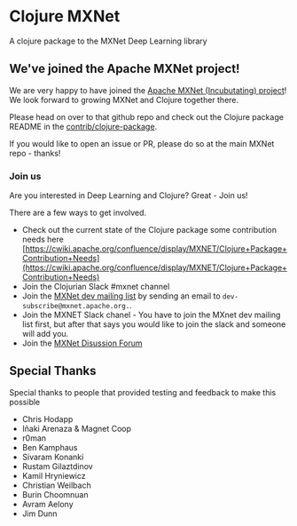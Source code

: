 # Clojure MXNet

A clojure package to the MXNet Deep Learning library

## We've joined the Apache MXNet project!

We are very happy to have joined the [Apache MXNet (Incubutating) project](https://github.com/apache/incubator-mxnet)!
We look forward to growing MXNet and Clojure together there.

Please head on over to that github repo and check out the Clojure package README in the [contrib/clojure-package](https://github.com/apache/incubator-mxnet/tree/master/contrib/clojure-package).

If you would like to open an issue or PR, please do so at the main MXNet repo - thanks!

### Join us

Are you interested in Deep Learning and Clojure? Great - Join us!

There are a few ways to get involved.

* Check out the current state of the Clojure package some contribution needs here [https://cwiki.apache.org/confluence/display/MXNET/Clojure+Package+Contribution+Needs](https://cwiki.apache.org/confluence/display/MXNET/Clojure+Package+Contribution+Needs)
* Join the Clojurian Slack #mxnet channel
* Join the [MXNet dev mailing list](https://lists.apache.org/list.html?dev@mxnet.apache.org) by sending an email to `dev-subscribe@mxnet.apache.org.`.
* Join the MXNET Slack chanel - You have to join the MXnet dev mailing list first, but after that says you would like to join the slack and someone will add you.
* Join the [MXNet Disussion Forum](https://discuss.mxnet.io/)


## Special Thanks
Special thanks to people that provided testing and feedback to make this possible

- Chris Hodapp
- Iñaki Arenaza & Magnet Coop
- r0man
- Ben Kamphaus
- Sivaram Konanki
- Rustam Gilaztdinov
- Kamil Hryniewicz
- Christian Weilbach
- Burin Choomnuan
- Avram Aelony
- Jim Dunn
